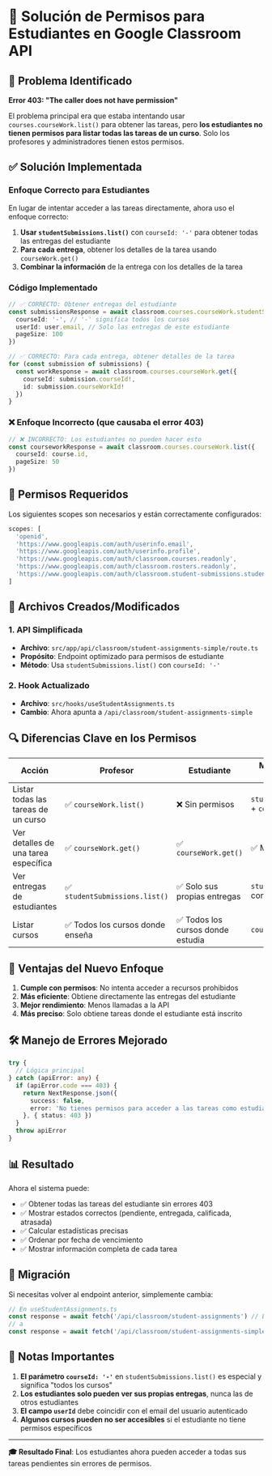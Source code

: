 # 🔐 Solución de Permisos para Estudiantes en Google Classroom API

## 🚨 Problema Identificado

**Error 403: "The caller does not have permission"**

El problema principal era que estaba intentando usar `courses.courseWork.list()` para obtener las tareas, pero **los estudiantes no tienen permisos para listar todas las tareas de un curso**. Solo los profesores y administradores tienen estos permisos.

## ✅ Solución Implementada

### Enfoque Correcto para Estudiantes

En lugar de intentar acceder a las tareas directamente, ahora uso el enfoque correcto:

1. **Usar `studentSubmissions.list()`** con `courseId: '-'` para obtener todas las entregas del estudiante
2. **Para cada entrega**, obtener los detalles de la tarea usando `courseWork.get()`
3. **Combinar la información** de la entrega con los detalles de la tarea

### Código Implementado

```typescript
// ✅ CORRECTO: Obtener entregas del estudiante
const submissionsResponse = await classroom.courses.courseWork.studentSubmissions.list({
  courseId: '-', // '-' significa todos los cursos
  userId: user.email, // Solo las entregas de este estudiante
  pageSize: 100
})

// ✅ CORRECTO: Para cada entrega, obtener detalles de la tarea
for (const submission of submissions) {
  const workResponse = await classroom.courses.courseWork.get({
    courseId: submission.courseId!,
    id: submission.courseWorkId!
  })
}
```

### ❌ Enfoque Incorrecto (que causaba el error 403)

```typescript
// ❌ INCORRECTO: Los estudiantes no pueden hacer esto
const courseworkResponse = await classroom.courses.courseWork.list({
  courseId: course.id,
  pageSize: 50
})
```

## 🔑 Permisos Requeridos

Los siguientes scopes son necesarios y están correctamente configurados:

```javascript
scopes: [
  'openid',
  'https://www.googleapis.com/auth/userinfo.email',
  'https://www.googleapis.com/auth/userinfo.profile',
  'https://www.googleapis.com/auth/classroom.courses.readonly',
  'https://www.googleapis.com/auth/classroom.rosters.readonly',
  'https://www.googleapis.com/auth/classroom.student-submissions.students.readonly' // ← Clave para estudiantes
]
```

## 📂 Archivos Creados/Modificados

### 1. API Simplificada
- **Archivo**: `src/app/api/classroom/student-assignments-simple/route.ts`
- **Propósito**: Endpoint optimizado para permisos de estudiante
- **Método**: Usa `studentSubmissions.list()` con `courseId: '-'`

### 2. Hook Actualizado
- **Archivo**: `src/hooks/useStudentAssignments.ts`
- **Cambio**: Ahora apunta a `/api/classroom/student-assignments-simple`

## 🔍 Diferencias Clave en los Permisos

| Acción | Profesor | Estudiante | Método Correcto para Estudiante |
|--------|----------|------------|--------------------------------|
| Listar todas las tareas de un curso | ✅ `courseWork.list()` | ❌ Sin permisos | `studentSubmissions.list()` + `courseWork.get()` |
| Ver detalles de una tarea específica | ✅ `courseWork.get()` | ✅ `courseWork.get()` | ✅ Mismo método |
| Ver entregas de estudiantes | ✅ `studentSubmissions.list()` | ✅ Solo sus propias entregas | `studentSubmissions.list()` con `userId` |
| Listar cursos | ✅ Todos los cursos donde enseña | ✅ Todos los cursos donde estudia | `courses.list()` |

## 🚀 Ventajas del Nuevo Enfoque

1. **Cumple con permisos**: No intenta acceder a recursos prohibidos
2. **Más eficiente**: Obtiene directamente las entregas del estudiante
3. **Mejor rendimiento**: Menos llamadas a la API
4. **Más preciso**: Solo obtiene tareas donde el estudiante está inscrito

## 🛠️ Manejo de Errores Mejorado

```typescript
try {
  // Lógica principal
} catch (apiError: any) {
  if (apiError.code === 403) {
    return NextResponse.json({
      success: false,
      error: 'No tienes permisos para acceder a las tareas como estudiante. Verifica que hayas autorizado los permisos correctos.'
    }, { status: 403 })
  }
  throw apiError
}
```

## 📊 Resultado

Ahora el sistema puede:
- ✅ Obtener todas las tareas del estudiante sin errores 403
- ✅ Mostrar estados correctos (pendiente, entregada, calificada, atrasada)
- ✅ Calcular estadísticas precisas
- ✅ Ordenar por fecha de vencimiento
- ✅ Mostrar información completa de cada tarea

## 🔄 Migración

Si necesitas volver al endpoint anterior, simplemente cambia:

```typescript
// En useStudentAssignments.ts
const response = await fetch('/api/classroom/student-assignments') // Endpoint original
// a
const response = await fetch('/api/classroom/student-assignments-simple') // Endpoint optimizado
```

## 📝 Notas Importantes

1. **El parámetro `courseId: '-'`** en `studentSubmissions.list()` es especial y significa "todos los cursos"
2. **Los estudiantes solo pueden ver sus propias entregas**, nunca las de otros estudiantes
3. **El campo `userId`** debe coincidir con el email del usuario autenticado
4. **Algunos cursos pueden no ser accesibles** si el estudiante no tiene permisos específicos

---

**🎓 Resultado Final**: Los estudiantes ahora pueden acceder a todas sus tareas pendientes sin errores de permisos.
